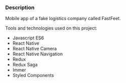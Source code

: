### Description ###
Mobile app of a fake logistics company called FastFeet.

Tools and technologies used on this project:

- Javascript ES6
- React Native
- React Native Camera
- React Native Navigation
- Redux
- Redux Saga
- Immer
- Styled Components


